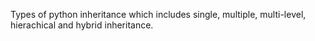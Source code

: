 Types of python inheritance which includes single, multiple, multi-level, hierachical and hybrid inheritance.
